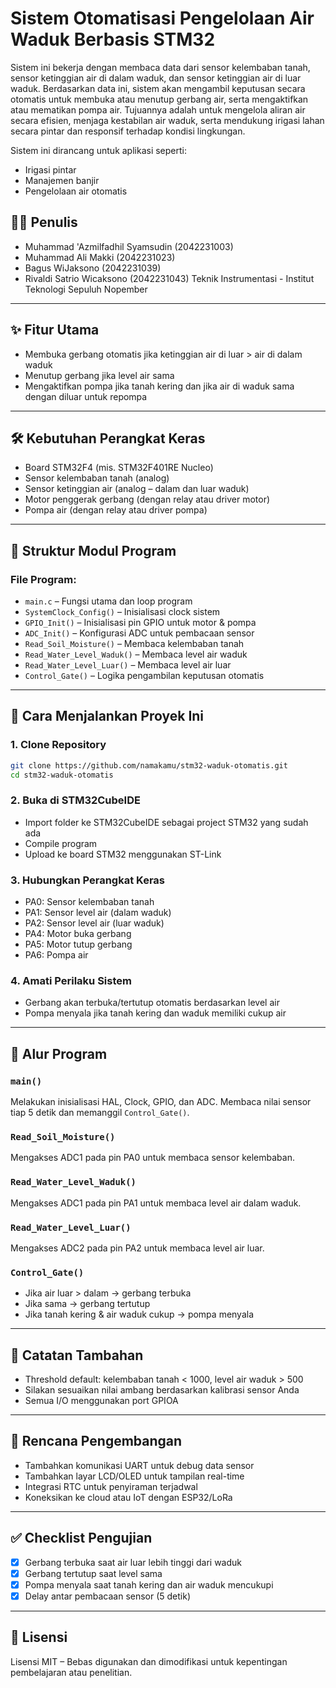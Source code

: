 # Sistem Otomatisasi Pengelolaan Air Waduk Berbasis STM32

Sistem ini bekerja dengan membaca data dari sensor kelembaban tanah, sensor ketinggian air di dalam waduk, dan sensor ketinggian air di luar waduk. Berdasarkan data ini, sistem akan mengambil keputusan secara otomatis untuk membuka atau menutup gerbang air, serta mengaktifkan atau mematikan pompa air. Tujuannya adalah untuk mengelola aliran air secara efisien, menjaga kestabilan air waduk, serta mendukung irigasi lahan secara pintar dan responsif terhadap kondisi lingkungan.

Sistem ini dirancang untuk aplikasi seperti:
- Irigasi pintar
- Manajemen banjir
- Pengelolaan air otomatis

## 👨‍💻 Penulis

- Muhammad 'Azmilfadhil Syamsudin (2042231003)
- Muhammad Ali Makki (2042231023)
- Bagus WiJaksono (2042231039)
- Rivaldi Satrio Wicaksono (2042231043) 
  Teknik Instrumentasi - Institut Teknologi Sepuluh Nopember

---

## ✨ Fitur Utama

- Membuka gerbang otomatis jika ketinggian air di luar > air di dalam waduk
- Menutup gerbang jika level air sama
- Mengaktifkan pompa jika tanah kering dan jika air di waduk sama dengan diluar untuk repompa

---

## 🛠️ Kebutuhan Perangkat Keras

- Board STM32F4 (mis. STM32F401RE Nucleo)
- Sensor kelembaban tanah (analog)
- Sensor ketinggian air (analog – dalam dan luar waduk)
- Motor penggerak gerbang (dengan relay atau driver motor)
- Pompa air (dengan relay atau driver pompa)

---

## 🧩 Struktur Modul Program

### File Program:
- `main.c` – Fungsi utama dan loop program
- `SystemClock_Config()` – Inisialisasi clock sistem
- `GPIO_Init()` – Inisialisasi pin GPIO untuk motor & pompa
- `ADC_Init()` – Konfigurasi ADC untuk pembacaan sensor
- `Read_Soil_Moisture()` – Membaca kelembaban tanah
- `Read_Water_Level_Waduk()` – Membaca level air waduk
- `Read_Water_Level_Luar()` – Membaca level air luar
- `Control_Gate()` – Logika pengambilan keputusan otomatis

---

## 🚀 Cara Menjalankan Proyek Ini

### 1. Clone Repository
```bash
git clone https://github.com/namakamu/stm32-waduk-otomatis.git
cd stm32-waduk-otomatis
```

### 2. Buka di STM32CubeIDE
- Import folder ke STM32CubeIDE sebagai project STM32 yang sudah ada
- Compile program
- Upload ke board STM32 menggunakan ST-Link

### 3. Hubungkan Perangkat Keras
- PA0: Sensor kelembaban tanah
- PA1: Sensor level air (dalam waduk)
- PA2: Sensor level air (luar waduk)
- PA4: Motor buka gerbang
- PA5: Motor tutup gerbang
- PA6: Pompa air

### 4. Amati Perilaku Sistem
- Gerbang akan terbuka/tertutup otomatis berdasarkan level air
- Pompa menyala jika tanah kering dan waduk memiliki cukup air

---

## 🧠 Alur Program

### `main()`
Melakukan inisialisasi HAL, Clock, GPIO, dan ADC. Membaca nilai sensor tiap 5 detik dan memanggil `Control_Gate()`.

### `Read_Soil_Moisture()`
Mengakses ADC1 pada pin PA0 untuk membaca sensor kelembaban.

### `Read_Water_Level_Waduk()`
Mengakses ADC1 pada pin PA1 untuk membaca level air dalam waduk.

### `Read_Water_Level_Luar()`
Mengakses ADC2 pada pin PA2 untuk membaca level air luar.

### `Control_Gate()`
- Jika air luar > dalam → gerbang terbuka
- Jika sama → gerbang tertutup
- Jika tanah kering & air waduk cukup → pompa menyala

---

## 📝 Catatan Tambahan

- Threshold default: kelembaban tanah < 1000, level air waduk > 500
- Silakan sesuaikan nilai ambang berdasarkan kalibrasi sensor Anda
- Semua I/O menggunakan port GPIOA

---

## 🔭 Rencana Pengembangan

- Tambahkan komunikasi UART untuk debug data sensor
- Tambahkan layar LCD/OLED untuk tampilan real-time
- Integrasi RTC untuk penyiraman terjadwal
- Koneksikan ke cloud atau IoT dengan ESP32/LoRa

---

## ✅ Checklist Pengujian

- [x] Gerbang terbuka saat air luar lebih tinggi dari waduk
- [x] Gerbang tertutup saat level sama
- [x] Pompa menyala saat tanah kering dan air waduk mencukupi
- [x] Delay antar pembacaan sensor (5 detik)

---

## 📄 Lisensi

Lisensi MIT – Bebas digunakan dan dimodifikasi untuk kepentingan pembelajaran atau penelitian.

